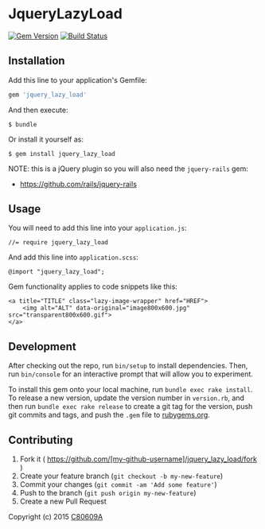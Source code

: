 # JqueryLazyLoad

[![Gem Version](https://badge.fury.io/rb/jquery_lazy_load.svg)](http://badge.fury.io/rb/jquery_lazy_load)
[![Build Status](https://travis-ci.org/c080609a/jquery_lazy_load.svg?branch=master)](https://travis-ci.org/c080609a/jquery_lazy_load)

## Installation

Add this line to your application's Gemfile:

```ruby
gem 'jquery_lazy_load'
```

And then execute:

    $ bundle

Or install it yourself as:

    $ gem install jquery_lazy_load

NOTE: this is a jQuery plugin so you will also need the `jquery-rails` gem:

* https://github.com/rails/jquery-rails

## Usage

You will need to add this line into your `application.js`:

    //= require jquery_lazy_load

And add this line into `application.scss`:

    @import "jquery_lazy_load";

Gem functionality applies to code snippets like this:

    <a title="TITLE" class="lazy-image-wrapper" href="HREF">
        <img alt="ALT" data-original="image800x600.jpg" src="transparent800x600.gif">
    </a>

## Development

After checking out the repo, run `bin/setup` to install dependencies. Then, run `bin/console` for an interactive prompt that will allow you to experiment.

To install this gem onto your local machine, run `bundle exec rake install`. To release a new version, update the version number in `version.rb`, and then run `bundle exec rake release` to create a git tag for the version, push git commits and tags, and push the `.gem` file to [rubygems.org](https://rubygems.org).

## Contributing

1. Fork it ( https://github.com/[my-github-username]/jquery_lazy_load/fork )
2. Create your feature branch (`git checkout -b my-new-feature`)
3. Commit your changes (`git commit -am 'Add some feature'`)
4. Push to the branch (`git push origin my-new-feature`)
5. Create a new Pull Request

Copyright (c) 2015 [C80609A](http://link-studio.pro)
